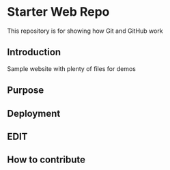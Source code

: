 # Starter Web Repo

This repository is for showing how Git and GitHub work

## Introduction

Sample website with plenty of files for demos

## Purpose

## Deployment

## EDIT

## How to contribute
